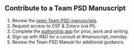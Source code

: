 ## Contribute to a Team PSD Manuscript

1. Review the [open Team PSD manuscripts](https://mtl.how/manuscripts).
2. Request access to OSF & Zotero (via PI).
3. Complete the [authorship app](https://mtl.how/authorship) for prior_work and writing.
4. Sign up with R&D for a consult at #manuscript_monday.
5. Review the Team PSD Manual for additional guidance.

